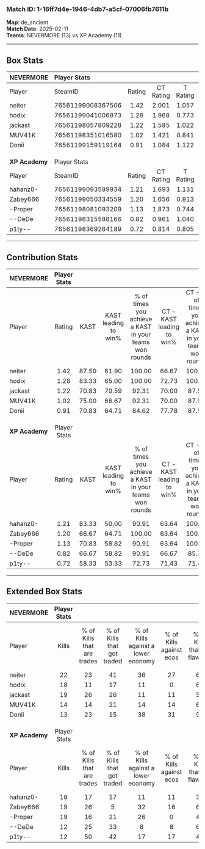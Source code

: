 ### Match ID: 1-16ff7d4e-1946-4db7-a5cf-07006fb7611b  
**Map**: de_ancient  
**Match Date**: 2025-02-11  
**Teams**: NEVERMORE (13) vs XP Academy (11)  

---  

## Box Stats  

| **NEVERMORE**  | Player Stats      |        |           |          |       |       |       |         |        |      |     |
| :- | :- | :-: | :-: | :-: | :-: | :-: | :-: | :-: | :-: | :-: | :-: |
| Player         | SteamID           | Rating | CT Rating | T Rating | KAST  |  ADR  | Kills | Assists | Deaths | K/D  | HS% |
| neiter         | 76561199008367506 |  1.42  |   2.001   |  1.057   | 87.50 | 106.3 |  22   |    8    |   20   | 1.10 | 31  |
| hodix          | 76561199041006873 |  1.28  |   1.968   |  0.773   | 83.33 | 73.2  |  18   |    5    |   13   | 1.38 | 38  |
| jackast        | 76561198057809228 |  1.22  |   1.585   |  1.022   | 70.83 | 88.2  |  19   |    7    |   16   | 1.19 | 42  |
| MUV41K         | 76561198351016580 |  1.02  |   1.421   |  0.841   | 75.00 | 68.1  |  14   |    6    |   15   | 0.93 | 50  |
| Donii          | 76561199159119164 |  0.91  |   1.084   |  1.122   | 70.83 | 60.8  |  13   |    5    |   16   | 0.81 | 53  |
|                |                   |        |           |          |       |       |       |         |        |      |     |
|                |                   |        |           |          |       |       |       |         |        |      |     |
|                |                   |        |           |          |       |       |       |         |        |      |     |
| **XP Academy** | Player Stats      |        |           |          |       |       |       |         |        |      |     |
| Player         | SteamID           | Rating | CT Rating | T Rating | KAST  |  ADR  | Kills | Assists | Deaths | K/D  | HS% |
| hahanz0-       | 76561199093589934 |  1.21  |   1.693   |  1.131   | 83.33 | 84.8  |  18   |    6    |   18   | 1.00 | 83  |
| Zabey666       | 76561199050334559 |  1.20  |   1.656   |  0.913   | 66.67 | 85.8  |  19   |    7    |   15   | 1.27 | 52  |
| -Proper        | 76561198081093209 |  1.13  |   1.873   |  0.744   | 70.83 | 77.8  |  19   |    5    |   18   | 1.06 | 42  |
| --DeDe         | 76561198315588166 |  0.82  |   0.961   |  1.040   | 66.67 | 65.3  |  12   |    7    |   18   | 0.67 | 58  |
| p1ty--         | 76561198369264189 |  0.72  |   0.814   |  0.805   | 58.33 | 48.0  |  12   |    5    |   17   | 0.71 | 50  |
---  

## Contribution Stats  

| **NEVERMORE**  | Player Stats |       |                      |                                                        |                           |                                                             |                          |                                                            |
| :- | :-: | :-: | :-: | :-: | :-: | :-: | :-: | :-: |
| Player         |    Rating    | KAST  | KAST leading to win% | % of times you achieve a KAST in your teams won rounds | CT - KAST leading to win% | CT - % of times you achieve a KAST in your teams won rounds | T - KAST leading to win% | T - % of times you achieve a KAST in your teams won rounds |
| neiter         |     1.42     | 87.50 |        61.90         |                         100.00                         |           66.67           |                           100.00                            |          55.56           |                           100.00                           |
| hodix          |     1.28     | 83.33 |        65.00         |                         100.00                         |           72.73           |                           100.00                            |          55.56           |                           100.00                           |
| jackast        |     1.22     | 70.83 |        70.59         |                         92.31                          |           70.00           |                            87.50                            |          71.43           |                           100.00                           |
| MUV41K         |     1.02     | 75.00 |        66.67         |                         92.31                          |           70.00           |                            87.50                            |          62.50           |                           100.00                           |
| Donii          |     0.91     | 70.83 |        64.71         |                         84.62                          |           77.78           |                            87.50                            |          50.00           |                           80.00                            |
|                |              |       |                      |                                                        |                           |                                                             |                          |                                                            |
|                |              |       |                      |                                                        |                           |                                                             |                          |                                                            |
|                |              |       |                      |                                                        |                           |                                                             |                          |                                                            |
| **XP Academy** | Player Stats |       |                      |                                                        |                           |                                                             |                          |                                                            |
| Player         |    Rating    | KAST  | KAST leading to win% | % of times you achieve a KAST in your teams won rounds | CT - KAST leading to win% | CT - % of times you achieve a KAST in your teams won rounds | T - KAST leading to win% | T - % of times you achieve a KAST in your teams won rounds |
| hahanz0-       |     1.21     | 83.33 |        50.00         |                         90.91                          |           63.64           |                           100.00                            |          33.33           |                           75.00                            |
| Zabey666       |     1.20     | 66.67 |        64.71         |                         100.00                         |           63.64           |                           100.00                            |          66.67           |                           100.00                           |
| -Proper        |     1.13     | 70.83 |        58.82         |                         90.91                          |           63.64           |                           100.00                            |          50.00           |                           75.00                            |
| --DeDe         |     0.82     | 66.67 |        58.82         |                         90.91                          |           66.67           |                            85.71                            |          50.00           |                           100.00                           |
| p1ty--         |     0.72     | 58.33 |        53.33         |                         72.73                          |           71.43           |                            71.43                            |          37.50           |                           75.00                            |
---  

## Extended Box Stats  

| **NEVERMORE**  | Player Stats |                            |                            |                                    |                         |                              |                                 |        |                             |                                     |                          |                               |                            |
| :- | :-: | :-: | :-: | :-: | :-: | :-: | :-: | :-: | :-: | :-: | :-: | :-: | :-: |
| Player         |    Kills     | % of Kills that are trades | % of Kills that got traded | % of Kills against a lower economy | % of Kills against ecos | % of Kills that are flawless | % of Kills that are close duels | Deaths | % of Deaths that get traded | % of Deaths against a lower economy | % of Deaths against ecos | % of Deaths that are flawless | % of Deaths that are close |
| neiter         |      22      |             23             |             41             |                 36                 |           27            |              64              |                5                |   20   |             15              |                 10                  |            5             |              35               |             30             |
| hodix          |      18      |             11             |             17             |                 11                 |            0            |              67              |               11                |   13   |             15              |                  0                  |            0             |              62               |             15             |
| jackast        |      19      |             26             |             26             |                 11                 |           11            |              58              |               21                |   16   |             13              |                 13                  |            6             |              50               |             13             |
| MUV41K         |      14      |             14             |             21             |                 14                 |           14            |              64              |               14                |   15   |             20              |                  0                  |            0             |              53               |             7              |
| Donii          |      13      |             23             |             15             |                 38                 |           31            |              92              |                8                |   16   |             44              |                  6                  |            6             |              56               |             13             |
|                |              |                            |                            |                                    |                         |                              |                                 |        |                             |                                     |                          |                               |                            |
|                |              |                            |                            |                                    |                         |                              |                                 |        |                             |                                     |                          |                               |                            |
|                |              |                            |                            |                                    |                         |                              |                                 |        |                             |                                     |                          |                               |                            |
| **XP Academy** | Player Stats |                            |                            |                                    |                         |                              |                                 |        |                             |                                     |                          |                               |                            |
| Player         |    Kills     | % of Kills that are trades | % of Kills that got traded | % of Kills against a lower economy | % of Kills against ecos | % of Kills that are flawless | % of Kills that are close duels | Deaths | % of Deaths that get traded | % of Deaths against a lower economy | % of Deaths against ecos | % of Deaths that are flawless | % of Deaths that are close |
| hahanz0-       |      18      |             17             |             17             |                 11                 |           11            |              33              |               22                |   18   |             39              |                 17                  |            6             |              83               |             11             |
| Zabey666       |      19      |             26             |             5              |                 32                 |           16            |              63              |               11                |   15   |             20              |                  7                  |            0             |              60               |             13             |
| -Proper        |      19      |             16             |             21             |                 26                 |            0            |              47              |               16                |   18   |             33              |                 11                  |            6             |              67               |             17             |
| --DeDe         |      12      |             25             |             33             |                 8                  |            8            |              67              |               25                |   18   |             28              |                 11                  |            6             |              50               |             11             |
| p1ty--         |      12      |             50             |             42             |                 17                 |           17            |              42              |                8                |   17   |              6              |                 18                  |            12            |              88               |             6              |
